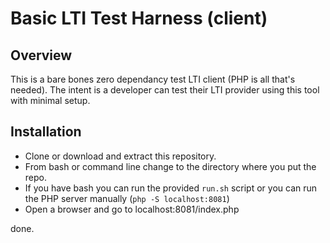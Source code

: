 # Basic LTI Test Harness (client)


## Overview

This is a bare bones zero dependancy test LTI client (PHP is all that's needed). The intent is a developer can test their LTI provider using this tool with minimal setup.

## Installation

* Clone or download and extract this repository.
* From bash or command line change to the directory where you put the repo.
* If you have bash you can run the provided `run.sh` script or you can run the PHP server manually (`php -S localhost:8081`)
* Open a browser and go to localhost:8081/index.php

done.
